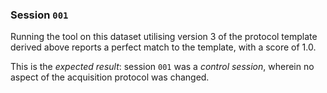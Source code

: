 ### Session `001`

Running the tool on this dataset
utilising version 3 of the protocol template derived above
reports a perfect match to the template,
with a score of 1.0.

This is the *expected result*:
session `001` was a *control session*,
wherein no aspect of the acquisition protocol was changed.
